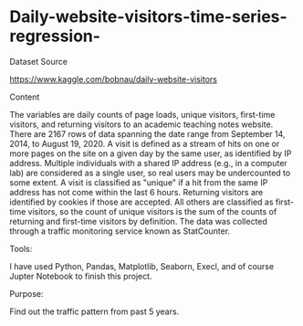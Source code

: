 # Daily-website-visitors-time-series-regression-

Dataset Source

https://www.kaggle.com/bobnau/daily-website-visitors

Content

The variables are daily counts of page loads, unique visitors, first-time visitors, and returning visitors to an academic teaching notes website. 
There are 2167 rows of data spanning the date range from September 14, 2014, to August 19, 2020. 
A visit is defined as a stream of hits on one or more pages on the site on a given day by the same user, as identified by IP address. 
Multiple individuals with a shared IP address (e.g., in a computer lab) are considered as a single user, so real users may be undercounted to some extent. 
A visit is classified as "unique" if a hit from the same IP address has not come within the last 6 hours. 
Returning visitors are identified by cookies if those are accepted. 
All others are classified as first-time visitors, so the count of unique visitors is the sum of the counts of returning and first-time visitors by definition. 
The data was collected through a traffic monitoring service known as StatCounter.

Tools: 

I have used Python, Pandas, Matplotlib, Seaborn, Execl, and of course Jupter Notebook to finish this project.

Purpose:

Find out the traffic pattern from past 5 years.
